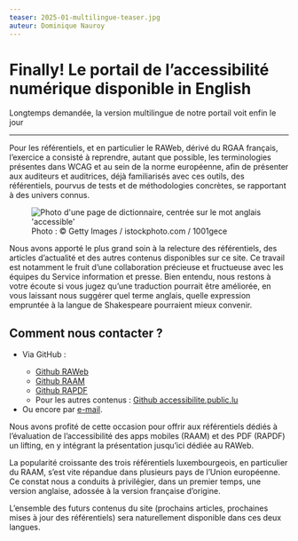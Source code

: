 ```yaml
---
teaser: 2025-01-multilingue-teaser.jpg
auteur: Dominique Nauroy
---
```

 <hgroup> <h1><span lang="en">Finally!</span> Le portail de l’accessibilité numérique disponible <span lang="en">in English</span></h1> 
 <p>Longtemps demandée, la version multilingue de notre portail voit enfin le jour</p>
</hgroup>
<hr>
<div class="intro"> 
    <p>Pour les référentiels, et en particulier le RAWeb, dérivé du RGAA français, l’exercice a consisté à reprendre, autant que possible, les terminologies présentes dans WCAG et au sein de la norme européenne, afin de présenter aux auditeurs et auditrices, déjà familiarisés avec ces outils, des référentiels, pourvus de tests et de méthodologies concrètes, se rapportant à des univers connus.</p>
</div>
<figure role="group" aria-label="Photo: © Getty Images / istockphoto.com / 1001gece" class="pic"> <img src="../../../../content/fr/news/img/2025-01-multilingue.jpg" alt="Photo d'une page de dictionnaire, centrée sur le mot anglais 'accessible'"> <figcaption>Photo&nbsp;: © Getty Images / istockphoto.com / 1001gece</figcaption>
</figure>
<p>Nous avons apporté le plus grand soin à la relecture des référentiels, des articles d’actualité et des autres contenus disponibles sur ce site. Ce travail est notamment le fruit d’une collaboration précieuse et fructueuse avec les équipes du Service information et presse. Bien entendu, nous restons à votre écoute si vous jugez qu’une traduction pourrait être améliorée, en vous laissant nous suggérer quel terme anglais, quelle expression empruntée à la langue de Shakespeare pourraient mieux convenir.</p>
<h2>Comment nous contacter ?</h2>
<ul>
<li>Via GitHub&nbsp;:</li>
<ul>
<li><a href="https://github.com/accessibility-luxembourg/ReferentielAccessibiliteWeb">Github RAWeb</a></li>
<li><a href="https://github.com/accessibility-luxembourg/ReferentielAccessibiliteMobile">Github RAAM</a></li>
<li><a href="https://github.com/accessibility-luxembourg/ReferentielAccessibilitePDF">Github RAPDF</a></li>
<li>Pour les autres contenus&nbsp;: <a href="https://github.com/accessibility-luxembourg/accessibilite.public.lu">Github accessibilite.public.lu</a></li>
</ul>
<li>Ou encore par <a href="https://accessibilite.public.lu/fr/contact.html">e-mail</a>.</li>
</ul>
<p>Nous avons profité de cette occasion pour offrir aux référentiels dédiés à l’évaluation de l’accessibilité des apps mobiles (RAAM) et des PDF (RAPDF) un lifting, en y intégrant la présentation jusqu’ici dédiée au RAWeb.</p>
<p>La popularité croissante des trois référentiels luxembourgeois, en particulier du RAAM, s’est vite répandue dans plusieurs pays de l’Union européenne. Ce constat nous a conduits à privilégier, dans un premier temps, une version anglaise, adossée à la version française d’origine.</p>
<p>L’ensemble des futurs contenus du site (prochains articles, prochaines mises à jour des référentiels) sera naturellement disponible dans ces deux langues.</p>